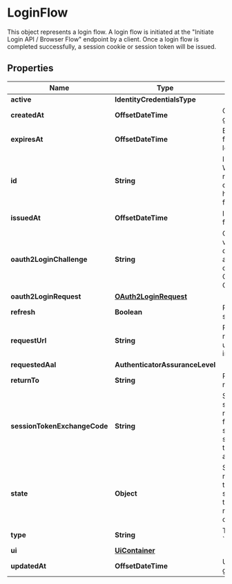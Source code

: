 

# LoginFlow

This object represents a login flow. A login flow is initiated at the \"Initiate Login API / Browser Flow\" endpoint by a client.  Once a login flow is completed successfully, a session cookie or session token will be issued.

## Properties

| Name | Type | Description | Notes |
|------------ | ------------- | ------------- | -------------|
|**active** | **IdentityCredentialsType** |  |  [optional] |
|**createdAt** | **OffsetDateTime** | CreatedAt is a helper struct field for gobuffalo.pop. |  [optional] |
|**expiresAt** | **OffsetDateTime** | ExpiresAt is the time (UTC) when the flow expires. If the user still wishes to log in, a new flow has to be initiated. |  |
|**id** | **String** | ID represents the flow&#39;s unique ID. When performing the login flow, this represents the id in the login UI&#39;s query parameter: http://&lt;selfservice.flows.login.ui_url&gt;/?flow&#x3D;&lt;flow_id&gt; |  |
|**issuedAt** | **OffsetDateTime** | IssuedAt is the time (UTC) when the flow started. |  |
|**oauth2LoginChallenge** | **String** | Ory OAuth 2.0 Login Challenge.  This value is set using the &#x60;login_challenge&#x60; query parameter of the registration and login endpoints. If set will cooperate with Ory OAuth2 and OpenID to act as an OAuth2 server / OpenID Provider. |  [optional] |
|**oauth2LoginRequest** | [**OAuth2LoginRequest**](OAuth2LoginRequest.md) |  |  [optional] |
|**refresh** | **Boolean** | Refresh stores whether this login flow should enforce re-authentication. |  [optional] |
|**requestUrl** | **String** | RequestURL is the initial URL that was requested from Ory Kratos. It can be used to forward information contained in the URL&#39;s path or query for example. |  |
|**requestedAal** | **AuthenticatorAssuranceLevel** |  |  [optional] |
|**returnTo** | **String** | ReturnTo contains the requested return_to URL. |  [optional] |
|**sessionTokenExchangeCode** | **String** | SessionTokenExchangeCode holds the secret code that the client can use to retrieve a session token after the login flow has been completed. This is only set if the client has requested a session token exchange code, and if the flow is of type \&quot;api\&quot;, and only on creating the login flow. |  [optional] |
|**state** | **Object** | State represents the state of this request:  choose_method: ask the user to choose a method to sign in with sent_email: the email has been sent to the user passed_challenge: the request was successful and the login challenge was passed. |  |
|**type** | **String** | The flow type can either be &#x60;api&#x60; or &#x60;browser&#x60;. |  |
|**ui** | [**UiContainer**](UiContainer.md) |  |  |
|**updatedAt** | **OffsetDateTime** | UpdatedAt is a helper struct field for gobuffalo.pop. |  [optional] |



